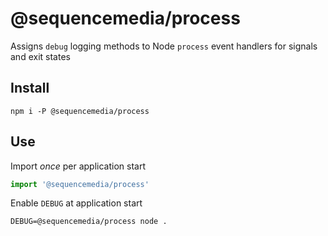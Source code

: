 # @sequencemedia/process

Assigns `debug` logging methods to Node `process` event handlers for signals and exit states

## Install

```shell
npm i -P @sequencemedia/process
```

## Use

Import _once_ per application start

```javascript
import '@sequencemedia/process'
```

Enable `DEBUG` at application start

```shell
DEBUG=@sequencemedia/process node .
```
